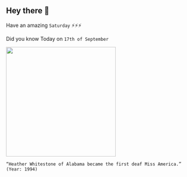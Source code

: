 ## Hey there 👋
Have an amazing `Saturday` ⚡⚡⚡

Did you know Today on `17th of September`
 
 [<img src="https://slideplayer.com/slide/12172335/71/images/24/Heather+Whitestone.jpg" width="300" />](https://en.wikipedia.org/wiki/Heather_Whitestone) 
 ```
“Heather Whitestone of Alabama became the first deaf Miss America.” (Year: 1994)
```
